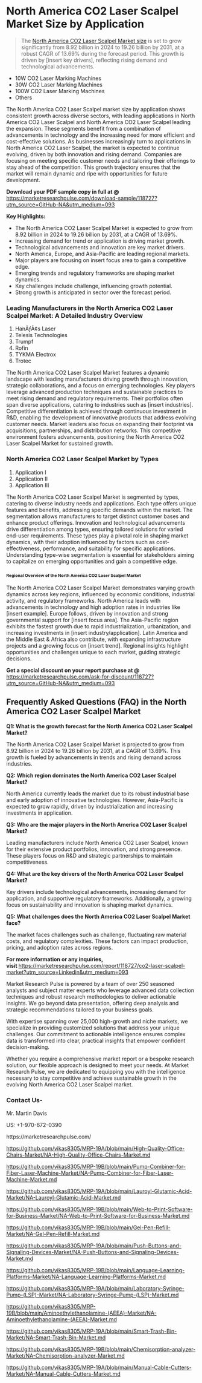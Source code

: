 
<h1>North America CO2 Laser Scalpel Market&nbsp;Size by Application</h1><blockquote><p>The <a href="https://marketresearchpulse.com/download-sample/118727?utm_source=GitHub-NA&amp;utm_medium=093">North America CO2 Laser Scalpel Market size</a> is set to grow significantly from 8.92 billion in 2024 to 19.26 billion by 2031, at a robust CAGR of 13.69% during the forecast period. This growth is driven by [insert key drivers], reflecting rising demand and technological advancements.</p></blockquote><ul><li>10W CO2 Laser Marking Machines<li> 30W CO2 Laser Marking Machines<li> 100W CO2 Laser Marking Machines<li> Others</li></ul><p>The North America CO2 Laser Scalpel market size by application shows consistent growth across diverse sectors, with leading applications in North America CO2 Laser Scalpel and North America CO2 Laser Scalpel leading the expansion. These segments benefit from a combination of advancements in technology and the increasing need for more efficient and cost-effective solutions. As businesses increasingly turn to applications in North America CO2 Laser Scalpel, the market is expected to continue evolving, driven by both innovation and rising demand. Companies are focusing on meeting specific customer needs and tailoring their offerings to stay ahead of the competition. This growth trajectory ensures that the market will remain dynamic and ripe with opportunities for future development.</p><p><strong>Download your PDF sample copy in full at @ </strong><a href="https://marketresearchpulse.com/download-sample/118727?utm_source=GitHub-NA&amp;utm_medium=093">https://marketresearchpulse.com/download-sample/118727?utm_source=GitHub-NA&amp;utm_medium=093</a></p><p><strong>Key Highlights: </strong></p><ul><li>The North America CO2 Laser Scalpel Market is expected to grow from 8.92 billion in 2024 to 19.26 billion by 2031, at a CAGR of 13.69%.</li><li>Increasing demand for trend or application is driving market growth.</li><li>Technological advancements and innovation are key market drivers.</li><li>North America, Europe, and Asia-Pacific are leading regional markets.</li><li>Major players are focusing on insert focus area to gain a competitive edge.</li><li>Emerging trends and regulatory frameworks are shaping market dynamics.</li><li>Key challenges include challenge, influencing growth potential.</li><li>Strong growth is anticipated in sector over the forecast period.</li></ul><h3>Leading Manufacturers in the North America CO2 Laser Scalpel Market: A Detailed Industry Overview</h3><ol><li>HanÃƒÂ¢s Laser</li><li>Telesis Technologies</li><li>Trumpf</li><li>Rofin</li><li>TYKMA Electrox</li><li>Trotec</li></ol><div class="flex max-w-full flex-col flex-grow"><div class="min-h-8 text-message flex w-full flex-col items-end gap-2 whitespace-normal break-words [.text-message+&amp;]:mt-5" dir="auto" data-message-author-role="assistant" data-message-id="fd8432e4-4910-450d-b182-61b7bfb0a01f" data-message-model-slug="gpt-4o"><div class="flex w-full flex-col gap-1 empty:hidden first:pt-[3px]"><div class="markdown prose w-full break-words dark:prose-invert light"><p>The North America CO2 Laser Scalpel Market features a dynamic landscape with leading manufacturers driving growth through innovation, strategic collaborations, and a focus on emerging technologies. Key players leverage advanced production techniques and sustainable practices to meet rising demand and regulatory requirements. Their portfolios often span diverse applications, catering to industries such as [insert industries]. Competitive differentiation is achieved through continuous investment in R&amp;D, enabling the development of innovative products that address evolving customer needs. Market leaders also focus on expanding their footprint via acquisitions, partnerships, and distribution networks. This competitive environment fosters advancements, positioning the North America CO2 Laser Scalpel Market for sustained growth.</p></div></div></div></div><h3>North America CO2 Laser Scalpel Market by Types</h3><ol><li>Application I<li> Application II<li> Application III</li></ol><div class="flex max-w-full flex-col flex-grow"><div class="min-h-8 text-message flex w-full flex-col items-end gap-2 whitespace-normal break-words [.text-message+&amp;]:mt-5" dir="auto" data-message-author-role="assistant" data-message-id="084470be-0bb7-4664-bddf-5156b4f41249" data-message-model-slug="gpt-4o-mini"><div class="flex w-full flex-col gap-1 empty:hidden first:pt-[3px]"><div class="markdown prose w-full break-words dark:prose-invert light"><p>The North America CO2 Laser Scalpel Market is segmented by types, catering to diverse industry needs and applications. Each type offers unique features and benefits, addressing specific demands within the market. The segmentation allows manufacturers to target distinct customer bases and enhance product offerings. Innovation and technological advancements drive differentiation among types, ensuring tailored solutions for varied end-user requirements. These types play a pivotal role in shaping market dynamics, with their adoption influenced by factors such as cost-effectiveness, performance, and suitability for specific applications. Understanding type-wise segmentation is essential for stakeholders aiming to capitalize on emerging opportunities and gain a competitive edge.</p></div></div></div></div><h3><span style="font-size: 11px;">Regional Overview of the North America CO2 Laser Scalpel Market</span></h3><div class="flex max-w-full flex-col flex-grow"><div class="min-h-8 text-message flex w-full flex-col items-end gap-2 whitespace-normal break-words [.text-message+&amp;]:mt-5" dir="auto" data-message-author-role="assistant" data-message-id="e9038762-ce64-4e30-91c9-9bd413514231" data-message-model-slug="gpt-4o-mini"><div class="flex w-full flex-col gap-1 empty:hidden first:pt-[3px]"><div class="markdown prose w-full break-words dark:prose-invert light"><p>The North America CO2 Laser Scalpel Market demonstrates varying growth dynamics across key regions, influenced by economic conditions, industrial activity, and regulatory frameworks. North America leads with advancements in technology and high adoption rates in industries like [insert example]. Europe follows, driven by innovation and strong governmental support for [insert focus area]. The Asia-Pacific region exhibits the fastest growth due to rapid industrialization, urbanization, and increasing investments in [insert industry/application]. Latin America and the Middle East &amp; Africa also contribute, with expanding infrastructure projects and a growing focus on [insert trend]. Regional insights highlight opportunities and challenges unique to each market, guiding strategic decisions.</p></div></div></div></div><p><strong>Get a special discount on your report purchase at @ </strong><a href="https://marketresearchpulse.com/ask-for-discount/118727?utm_source=GitHub-NA&amp;utm_medium=093">https://marketresearchpulse.com/ask-for-discount/118727?utm_source=GitHub-NA&amp;utm_medium=093</a></p><h2>Frequently Asked Questions (FAQ) in the North America CO2 Laser Scalpel Market</h2><p><strong>Q1: What is the growth forecast for the North America CO2 Laser Scalpel Market?</strong></p><p>The North America CO2 Laser Scalpel Market is projected to grow from 8.92 billion in 2024 to 19.26 billion by 2031, at a CAGR of 13.69%. This growth is fueled by advancements in trends and rising demand across industries.</p><p><strong>Q2: Which region dominates the North America CO2 Laser Scalpel Market?</strong></p><p>North America currently leads the market due to its robust industrial base and early adoption of innovative technologies. However, Asia-Pacific is expected to grow rapidly, driven by industrialization and increasing investments in application.</p><p><strong>Q3: Who are the major players in the North America CO2 Laser Scalpel Market?</strong></p><p>Leading manufacturers include North America CO2 Laser Scalpel, known for their extensive product portfolios, innovation, and strong presence. These players focus on R&amp;D and strategic partnerships to maintain competitiveness.</p><p><strong>Q4: What are the key drivers of the North America CO2 Laser Scalpel Market?</strong></p><p>Key drivers include technological advancements, increasing demand for application, and supportive regulatory frameworks. Additionally, a growing focus on sustainability and innovation is shaping market dynamics.</p><p><strong>Q5: What challenges does the North America CO2 Laser Scalpel Market face?</strong></p><p>The market faces challenges such as challenge, fluctuating raw material costs, and regulatory complexities. These factors can impact production, pricing, and adoption rates across regions.</p><p><strong>For more information or any inquiries, visit&nbsp;</strong><a href="https://marketresearchpulse.com/report/118727/co2-laser-scalpel-market?utm_source=Linkedin&utm_medium=093">https://marketresearchpulse.com/report/118727/co2-laser-scalpel-market?utm_source=Linkedin&utm_medium=093</a></p><p>Market Research Pulse is powered by a team of over 250 seasoned analysts and subject matter experts who leverage advanced data collection techniques and robust research methodologies to deliver actionable insights. We go beyond data presentation, offering deep analysis and strategic recommendations tailored to your business goals.</p><p>With expertise spanning over 25,000 high-growth and niche markets, we specialize in providing customized solutions that address your unique challenges. Our commitment to actionable intelligence ensures complex data is transformed into clear, practical insights that empower confident decision-making.</p><p>Whether you require a comprehensive market report or a bespoke research solution, our flexible approach is designed to meet your needs. At Market Research Pulse, we are dedicated to equipping you with the intelligence necessary to stay competitive and achieve sustainable growth in the evolving North America CO2 Laser Scalpel market.</p><h3><strong>Contact Us-</strong></h3><p>Mr. Martin Davis</p><p>US: +1-970-672-0390</p><p>https://marketresearchpulse.com/</p><p><a href="https://github.com/vikas8305/MRP-19A/blob/main/High-Quality-Office-Chairs-Market/NA-High-Quality-Office-Chairs-Market.md">https://github.com/vikas8305/MRP-19A/blob/main/High-Quality-Office-Chairs-Market/NA-High-Quality-Office-Chairs-Market.md</a></p><p><a href="https://github.com/vikas8305/MRP-19B/blob/main/Pump-Combiner-for-Fiber-Laser-Machine-Market/NA-Pump-Combiner-for-Fiber-Laser-Machine-Market.md">https://github.com/vikas8305/MRP-19B/blob/main/Pump-Combiner-for-Fiber-Laser-Machine-Market/NA-Pump-Combiner-for-Fiber-Laser-Machine-Market.md</a></p><p><a href="https://github.com/vikas8305/MRP-19A/blob/main/Lauroyl-Glutamic-Acid-Market/NA-Lauroyl-Glutamic-Acid-Market.md">https://github.com/vikas8305/MRP-19A/blob/main/Lauroyl-Glutamic-Acid-Market/NA-Lauroyl-Glutamic-Acid-Market.md</a></p><p><a href="https://github.com/vikas8305/MRP-19B/blob/main/Web-to-Print-Software-for-Business-Market/NA-Web-to-Print-Software-for-Business-Market.md">https://github.com/vikas8305/MRP-19B/blob/main/Web-to-Print-Software-for-Business-Market/NA-Web-to-Print-Software-for-Business-Market.md</a></p><p><a href="https://github.com/vikas8305/MRP-19B/blob/main/Gel-Pen-Refill-Market/NA-Gel-Pen-Refill-Market.md">https://github.com/vikas8305/MRP-19B/blob/main/Gel-Pen-Refill-Market/NA-Gel-Pen-Refill-Market.md</a></p><p><a href="https://github.com/vikas8305/MRP-19A/blob/main/Push-Buttons-and-Signaling-Devices-Market/NA-Push-Buttons-and-Signaling-Devices-Market.md">https://github.com/vikas8305/MRP-19A/blob/main/Push-Buttons-and-Signaling-Devices-Market/NA-Push-Buttons-and-Signaling-Devices-Market.md</a></p><p><a href="https://github.com/vikas8305/MRP-19B/blob/main/Language-Learning-Platforms-Market/NA-Language-Learning-Platforms-Market.md">https://github.com/vikas8305/MRP-19B/blob/main/Language-Learning-Platforms-Market/NA-Language-Learning-Platforms-Market.md</a></p><p><a href="https://github.com/vikas8305/MRP-19A/blob/main/Laboratory-Syringe-Pump-(LSP)-Market/NA-Laboratory-Syringe-Pump-(LSP)-Market.md">https://github.com/vikas8305/MRP-19A/blob/main/Laboratory-Syringe-Pump-(LSP)-Market/NA-Laboratory-Syringe-Pump-(LSP)-Market.md</a></p><p><a href="https://github.com/vikas8305/MRP-19B/blob/main/Aminoethylethanolamine-(AEEA)-Market/NA-Aminoethylethanolamine-(AEEA)-Market.md">https://github.com/vikas8305/MRP-19B/blob/main/Aminoethylethanolamine-(AEEA)-Market/NA-Aminoethylethanolamine-(AEEA)-Market.md</a></p><p><a href="https://github.com/vikas8305/MRP-19A/blob/main/Smart-Trash-Bin-Market/NA-Smart-Trash-Bin-Market.md">https://github.com/vikas8305/MRP-19A/blob/main/Smart-Trash-Bin-Market/NA-Smart-Trash-Bin-Market.md</a></p><p><a href="https://github.com/vikas8305/MRP-19B/blob/main/Chemisorption-analyzer-Market/NA-Chemisorption-analyzer-Market.md">https://github.com/vikas8305/MRP-19B/blob/main/Chemisorption-analyzer-Market/NA-Chemisorption-analyzer-Market.md</a></p><p><a href="https://github.com/vikas8305/MRP-19A/blob/main/Manual-Cable-Cutters-Market/NA-Manual-Cable-Cutters-Market.md">https://github.com/vikas8305/MRP-19A/blob/main/Manual-Cable-Cutters-Market/NA-Manual-Cable-Cutters-Market.md</a></p>
